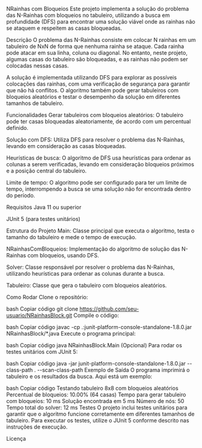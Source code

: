 NRainhas com Bloqueios
Este projeto implementa a solução do problema das N-Rainhas com bloqueios no tabuleiro, utilizando a busca em profundidade (DFS) para encontrar uma solução viável onde as rainhas não se ataquem e respeitem as casas bloqueadas.

Descrição
O problema das N-Rainhas consiste em colocar N rainhas em um tabuleiro de NxN de forma que nenhuma rainha se ataque. Cada rainha pode atacar em sua linha, coluna ou diagonal. No entanto, neste projeto, algumas casas do tabuleiro são bloqueadas, e as rainhas não podem ser colocadas nessas casas.

A solução é implementada utilizando DFS para explorar as possíveis colocações das rainhas, com uma verificação de segurança para garantir que não há conflitos. O algoritmo também pode gerar tabuleiros com bloqueios aleatórios e testar o desempenho da solução em diferentes tamanhos de tabuleiro.

Funcionalidades
Gerar tabuleiros com bloqueios aleatórios: O tabuleiro pode ter casas bloqueadas aleatoriamente, de acordo com um percentual definido.

Solução com DFS: Utiliza DFS para resolver o problema das N-Rainhas, levando em consideração as casas bloqueadas.

Heurísticas de busca: O algoritmo de DFS usa heurísticas para ordenar as colunas a serem verificadas, levando em consideração bloqueios próximos e a posição central do tabuleiro.

Limite de tempo: O algoritmo pode ser configurado para ter um limite de tempo, interrompendo a busca se uma solução não for encontrada dentro do período.

Requisitos
Java 11 ou superior

JUnit 5 (para testes unitários)

Estrutura do Projeto
Main: Classe principal que executa o algoritmo, testa o tamanho do tabuleiro e mede o tempo de execução.

NRainhasComBloqueios: Implementação do algoritmo de solução das N-Rainhas com bloqueios, usando DFS.

Solver: Classe responsável por resolver o problema das N-Rainhas, utilizando heurísticas para ordenar as colunas durante a busca.

Tabuleiro: Classe que gera o tabuleiro com bloqueios aleatórios.

Como Rodar
Clone o repositório:

bash
Copiar código
git clone https://github.com/seu-usuario/NRainhasBlock.git
Compile o código:

bash
Copiar código
javac -cp .:junit-platform-console-standalone-1.8.0.jar NRainhasBlock/*.java
Execute o programa principal:

bash
Copiar código
java NRainhasBlock.Main
(Opcional) Para rodar os testes unitários com JUnit 5:

bash
Copiar código
java -jar junit-platform-console-standalone-1.8.0.jar --class-path . --scan-class-path
Exemplo de Saída
O programa imprimirá o tabuleiro e os resultados da busca. Aqui está um exemplo:

bash
Copiar código
Testando tabuleiro 8x8 com bloqueios aleatórios
Percentual de bloqueios: 10.00% (64 casas)
Tempo para gerar tabuleiro com bloqueios: 10 ms
Solução encontrada em 5 ms
Número de nós: 50
Tempo total do solver: 12 ms
Testes
O projeto inclui testes unitários para garantir que o algoritmo funcione corretamente em diferentes tamanhos de tabuleiro. Para executar os testes, utilize o JUnit 5 conforme descrito nas instruções de execução.

Licença
